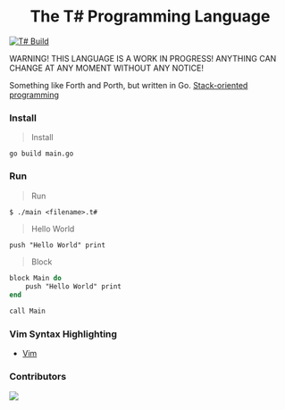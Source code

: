 <div align="center">
    <h1> The T# Programming Language</h1>
</div>

[![T# Build](https://github.com/ibukiyoshidaa/Tsharp/actions/workflows/tsharp-ci.yml/badge.svg)](https://github.com/ibukiyoshidaa/Tsharp/actions/workflows/tsharp-ci.yml)

WARNING! THIS LANGUAGE IS A WORK IN PROGRESS! ANYTHING CAN CHANGE AT ANY MOMENT WITHOUT ANY NOTICE!

Something like Forth and Porth, but written in Go.
<a href="https://en.wikipedia.org/wiki/Stack-oriented_programming">Stack-oriented programming</a>

### Install

> Install
```
go build main.go
```

### Run

> Run
```
$ ./main <filename>.t#
```

> Hello World
```pascal
push "Hello World" print
```

> Block
```pascal
block Main do
    push "Hello World" print
end

call Main
```


### Vim Syntax Highlighting
- <a href="https://github.com/ibukiyoshidaa/Tsharp/blob/main/editor/tsharp.vim">Vim</a>


### Contributors

<a href="https://github.com/ibukiyoshidaa/Tsharp/graphs/contributors">
  <img src="https://contrib.rocks/image?repo=ibukiyoshidaa/Tsharp" />
</a>
